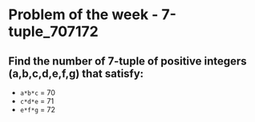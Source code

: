 # Problem of the week - 7-tuple_707172
## Find the number of 7-tuple of positive integers (a,b,c,d,e,f,g) that satisfy:
* ``a*b*c`` = 70
* ``c*d*e`` = 71
* ``e*f*g`` = 72